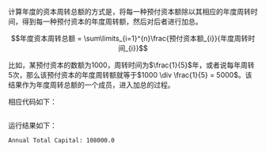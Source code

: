 计算年度的资本周转总额的方式是，将每一种预付资本额除以其相应的年度周转时间，得到每一种预付资本的年度周转额，然后对后者进行加总。

$$年度资本周转总额 = \sum\limits_{i=1}^{n}\frac{预付资本额_{i}}{年度周转时间_{i}}$$

比如，某预付资本的数额为1000，周转时间为$\frac{1}{5}$年，或者说每年周转5次，那么该预付资本的年度周转额就等于$1000 \div \frac{1}{5} = 5000$。该结果作为年度周转总额的一个成员，进入加总的过程。

相应代码如下：

```
```

运行结果如下：

```
Annual Total Capital: 108000.0
```
